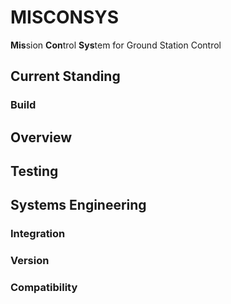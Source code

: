 # MISCONSYS
<b>Mis</b>sion <b>Con</b>trol <b>Sys</b>tem for Ground Station Control

## Current Standing
### Build
## Overview
## Testing
## Systems Engineering
### Integration
### Version
### Compatibility
